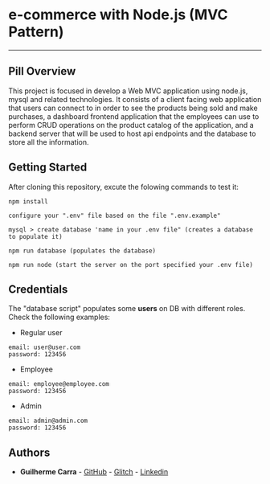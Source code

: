 # e-commerce with Node.js (MVC Pattern)
---
## Pill Overview
This project is focused in develop a Web MVC application using node.js, mysql and related technologies. It consists of a client facing web application that users can connect to in order to see the products being sold and make purchases, a dashboard frontend application that the employees can use to perform CRUD operations on the product catalog of the application, and a backend server that will be used to host api endpoints and the database to store all the information.

## Getting Started
After cloning this repository, excute the folowing commands to test it:
````
npm install
````
````
configure your ".env" file based on the file ".env.example"
````
````
mysql > create database 'name in your .env file" (creates a database to populate it)
````
````
npm run database (populates the database)
````
````
npm run node (start the server on the port specified your .env file)
````
## Credentials
The "database script" populates some **users** on DB with different roles. Check the following examples:
* Regular user
````
email: user@user.com
password: 123456
````
* Employee
````
email: employee@employee.com
password: 123456
````
* Admin
````
email: admin@admin.com
password: 123456
````
## Authors

* **Guilherme Carra** - [GitHub](https://github.com/GuilhermeCarra/) - [Glitch](https://glitch.com/@GuilhermeCarra/) - [Linkedin](https://www.linkedin.com/in/guilherme-carra/)